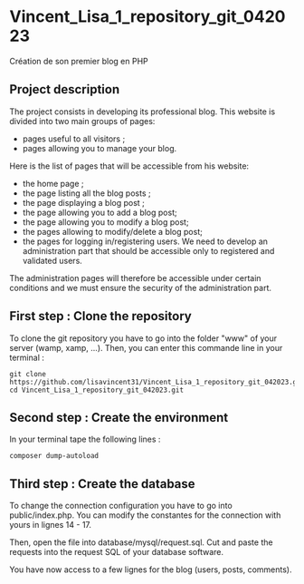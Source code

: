 # Vincent_Lisa_1_repository_git_042023
Création de son premier blog en PHP

## Project description

The project consists in developing its professional blog. This website is divided into two main groups of pages:

- pages useful to all visitors ;
- pages allowing you to manage your blog.

Here is the list of pages that will be accessible from his website:

- the home page ;
- the page listing all the blog posts ;
- the page displaying a blog post ;
- the page allowing you to add a blog post;
- the page allowing you to modify a blog post;
- the pages allowing to modify/delete a blog post;
- the pages for logging in/registering users.
We need to develop an administration part that should be accessible only to registered and validated users.

The administration pages will therefore be accessible under certain conditions and we must ensure the security of the administration part.

## First step : Clone the repository

To clone the git repository you have to go into the folder "www" of your server (wamp, xamp, ...). Then, you can enter this commande line in your terminal :
```
git clone https://github.com/lisavincent31/Vincent_Lisa_1_repository_git_042023.git
cd Vincent_Lisa_1_repository_git_042023.git
```

## Second step : Create the environment

In your terminal tape the following lines :
```
composer dump-autoload
```

## Third step : Create the database

To change the connection configuration you have to go into public/index.php.
You can modify the constantes for the connection with yours in lignes 14 - 17.

Then, open the file into database/mysql/request.sql.
Cut and paste the requests into the request SQL of your database software.

You have now access to a few lignes for the blog (users, posts, comments).